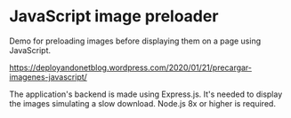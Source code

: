 # JavaScript image preloader

Demo for preloading images before displaying them on a page using JavaScript.

https://deployandonetblog.wordpress.com/2020/01/21/precargar-imagenes-javascript/

The application's backend is made using Express.js. It's needed to display the images simulating a slow download. Node.js 8x or higher is required.
